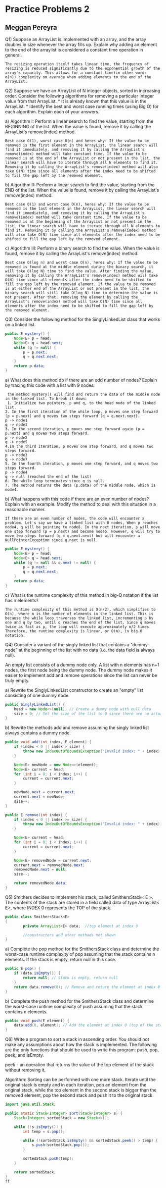 # Practice Problems 2
## Meggan Pereyra


Q1) Suppose an ArrayList is implemented with an array, and the array doubles in size whenever the array fills up. Explain why adding an element to the end of the arraylist is considered a constant time operation in general.
```text
The resizing operation itself takes linear time, the frequency of resizing is reduced significantly due to the exponential growth of the array's capacity. This allows for a constant time(in other words 
o(n)) complexity on average when adding elements to the end of the ArrayList.
```

Q2) Suppose we have an ArrayList of N integer objects, sorted in increasing order. Consider the following algorithms for removing a particular Integer value from that ArrayList.
    * It is already known that this value is in the ArrayList.
    * Identify the best and worst case running times (using Big O) for each algorithm. Explain each of your answers.

a) Algorithm I: Perform a linear search to find the value, starting from the BEGINNING of the list. When the value is found, remove it by calling the ArrayList's remove(index) method.

```text
Best case O(1), worst case O(n) and heres why: If the value to be removed is the first element in the ArrayList, the linear search will find it immediately, and removing it by calling the ArrayList's remove(index) method will take constant time. If the value to be removed is at the end of the ArrayList or not present in the list, the linear search will have to iterate through all N elements to find it. Removing it by calling the ArrayList's remove(index) method will also take O(N) time since all elements after the index need to be shifted to fill the gap left by the removed element.

```

b) Algorithm II: Perform a linear search to find the value, starting from the END of the list. When the value is found, remove it by calling the ArrayList's remove(index) method.

```text
Best case O(1) and worst case O(n), heres why: If the value to be removed is the last element in the ArrayList, the linear search will find it immediately, and removing it by calling the ArrayList's remove(index) method will take constant time. If the value to be removed is at the beginning of the ArrayList or not present in the list, the linear search will have to iterate through all N elements to find it. Removing it by calling the ArrayList's remove(index) method will also take O(N) time since all elements after the index need to be shifted to fill the gap left by the removed element. 
```
c) Algorithm III: Perform a binary search to find the value. When the value is found, remove it by calling the ArrayList's remove(index) method.

```text
Best case O(log n) and worst case O(n), heres why: If the value to be removed is found at the middle element during the binary search, it will take O(log N) time to find the value. After finding the value, removing it by calling the ArrayList's remove(index) method will take O(N) time since all elements after the index need to be shifted to fill the gap left by the removed element. If the value to be removed is at either end of the ArrayList or not present in the list, the binary search will still take O(log N) time to determine the value is not present. After that, removing the element by calling the ArrayList's remove(index) method will take O(N) time since all elements after the index need to be shifted to fill the gap left by the removed element.
```

Q3) Consider the following method for the SinglyLinkedList class that works on a linked list.
```java
public E mystery() {
	Node<E> p = head;
	Node<E> q = head.next;
	while (q != null) {
		p = p.next;
		q = q.next.next;
	}
	return p.data;
}
```

a) What does this method do if there are an odd number of nodes? Explain by tracing this code with a list with 9 nodes.

```text
 the method mystery() will find and return the data of the middle node in the linked list. To break it down:
 1. Initialize two pointers, p and q, to the head node of the linked list.
2. In the first iteration of the while loop, p moves one step forward (p = p.next) and q moves two steps forward (q = q.next.next).
p -> node1
q -> node3
3. In the second iteration, p moves one step forward again (p = p.next) and q moves two steps forward.
p -> node2
q -> node5
4.In the third iteration, p moves one step forward, and q moves two steps forward.
p -> node3
q -> node7
5. In the fourth iteration, p moves one step forward, and q moves two steps forward.
p -> node4
q -> null (reached the end of the list)
6. The while loop terminates since q is null.
7. The method returns the data (p.data) of the middle node, which is node4.
```

b) What happens with this code if there are an even number of nodes? Explain with an example. Modify the method to deal with this situation in a reasonable manner.

```text
If there are an even number of nodes, the code will encounter a problem. Let's say we have a linked list with 8 nodes, When p reaches node4, q will be pointing to node8. In the next iteration, p will move one step forward (p = p.next) and become node5. However, q will try to move two steps forward (q = q.next.next) but will encounter a NullPointerException since q.next is null.
```

```java
public E mystery() {
	Node<E> p = head;
	Node<E> q = head.next;
	while (q != null && q.next != null) {
		p = p.next;
		q = q.next.next;
	}
	return p.data;
}

```

c) What is the runtime complexity of this method in big-O notation if the list has n elements?

```text
The runtime complexity of this method is O(n/2), which simplifies to O(n), where n is the number of elements in the linked list. This is because the while loop traverses the linked list, incrementing p by one and q by two, until q reaches the end of the list. Since q moves twice as fast as p, the loop will execute approximately n/2 times. Therefore, the runtime complexity is linear, or O(n), in big-O notation.
```

Q4) Consider a variant of the singly linked list that contains a "dummy node" at the beginning of the list with no data (i.e. the data field is always null). 

An empty list consists of a dummy node only. A list with n elements has n+1 nodes, the first node being the dummy node. The dummy node makes it easier to implement add and remove operations since the list can never be truly empty.

a) Rewrite the SinglyLinkedList constructor to create an "empty" list consisting of one dummy node.

```java
public SinglyLinkedList() {
    head = new Node<>(null); // Create a dummy node with null data
    size = 0; // Set the size of the list to 0 since there are no actual elements yet
}

```
b) Rewrite the methods add and remove assuming the singly linked list always contains a dummy node.

```java
public void add(int index, E element) {
    if (index < 0 || index > size) {
        throw new IndexOutOfBoundsException("Invalid index: " + index);
    }

    Node<E> newNode = new Node<>(element);
    Node<E> current = head;
    for (int i = 0; i < index; i++) {
        current = current.next;
    }

    newNode.next = current.next;
    current.next = newNode;
    size++;
}

public E remove(int index) {
    if (index < 0 || index >= size) {
        throw new IndexOutOfBoundsException("Invalid index: " + index);
    }

    Node<E> current = head;
    for (int i = 0; i < index; i++) {
        current = current.next;
    }

    Node<E> removedNode = current.next;
    current.next = removedNode.next;
    removedNode.next = null;
    size--;

    return removedNode.data;
}

```

Q5)  Smithers decides to implement his stack, called SmithersStack< E >. The contents of the stack are stored in a field called data of type ArrayList< E>, where INDEX 0 represents the TOP of the stack. 

```java
public class SmithersStack<E>
{
        private ArrayList<E> data;  //top element at index 0

        //constructors and other methods not shown
}
```


a) Complete the pop method for the SmithersStack class and determine the worst-case runtime complexity of pop assuming that the stack contains n elements. If the stack is empty, return null in this case.

```java
public E pop() {
    if (data.isEmpty()) {
        return null; // Stack is empty, return null
    }
    return data.remove(0); // Remove and return the element at index 0 (top of the stack)
}

```
b) Complete the push method for the SmithersStack class and determine the worst-case runtime complexity of push assuming that the stack contains n elements.

```java
public void push(E element) {
    data.add(0, element); // Add the element at index 0 (top of the stack)
}

```


Q6) Write a program to sort a stack in ascending order. You should not make any assumptions about how the stack is implemented. The following are the only functions that should be used to write this program: push, pop, peek, and isEmpty.

peek - an operation that returns the value of the top element of the stack without removing it. 

Algorithm:
Sorting can be performed with one more stack.
Iterate until the original stack is empty and in each iteration, pop an element from the original stack, while the top element in the second stack is bigger than the removed element, pop the second stack and push it to the original stack. 

```java
import java.util.Stack;

public static Stack<Integer> sort(Stack<Integer> s) {
    Stack<Integer> sortedStack = new Stack<>();

    while (!s.isEmpty()) {
        int temp = s.pop();

        while (!sortedStack.isEmpty() && sortedStack.peek() > temp) {
            s.push(sortedStack.pop());
        }

        sortedStack.push(temp);
    }

    return sortedStack;
}
ff
```
